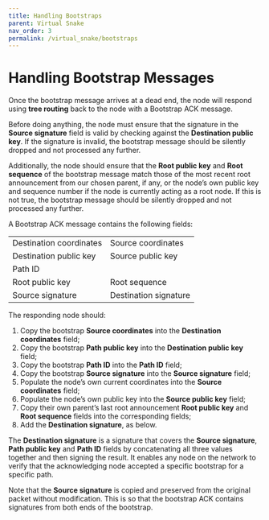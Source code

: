 ```yaml
---
title: Handling Bootstraps
parent: Virtual Snake
nav_order: 3
permalink: /virtual_snake/bootstraps
---
```


# Handling Bootstrap Messages

Once the bootstrap message arrives at a dead end, the node will respond using **tree routing** back to the node with a Bootstrap ACK message.

Before doing anything, the node must ensure that the signature in the **Source signature** field is valid by checking against the **Destination public key**. If the signature is invalid, the bootstrap message should be silently dropped and not processed any further.

Additionally, the node should ensure that the **Root public key** and **Root sequence** of the bootstrap message match those of the most recent root announcement from our chosen parent, if any, or the node’s own public key and sequence number if the node is currently acting as a root node. If this is not true, the bootstrap message should be silently dropped and not processed any further.

A Bootstrap ACK message contains the following fields:

<table>
  <tr>
   <td>Destination coordinates
   </td>
   <td>Source coordinates
   </td>
  </tr>
  <tr>
   <td>Destination public key
   </td>
   <td>Source public key
   </td>
  </tr>
  <tr>
   <td colspan="2" >Path ID
   </td>
  </tr>
  <tr>
   <td>Root public key
   </td>
   <td>Root sequence
   </td>
  </tr>
  <tr>
   <td>Source signature
   </td>
   <td>Destination signature
   </td>
  </tr>
</table>

The responding node should:

1. Copy the bootstrap **Source coordinates** into the **Destination coordinates** field;
2. Copy the bootstrap **Path public key** into the **Destination public key** field;
3. Copy the bootstrap **Path ID** into the **Path ID** field;
4. Copy the bootstrap **Source signature** into the **Source signature** field;
5. Populate the node’s own current coordinates into the **Source coordinates** field;
6. Populate the node’s own public key into the **Source public key** field;
7. Copy their own parent’s last root announcement **Root public key** and **Root sequence** fields into the corresponding fields;
8. Add the **Destination signature**, as below.

The **Destination signature** is a signature that covers the **Source signature**, **Path public key** and **Path ID** fields by concatenating all three values together and then signing the result. It enables any node on the network to verify that the acknowledging node accepted a specific bootstrap for a specific path.

Note that the **Source signature** is copied and preserved from the original packet without modification. This is so that the bootstrap ACK contains signatures from both ends of the bootstrap.
